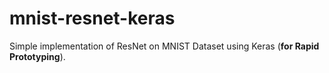 # mnist-resnet-keras
Simple implementation of ResNet on MNIST Dataset using Keras (**for Rapid Prototyping**).
